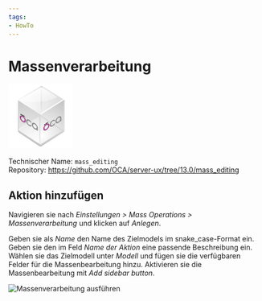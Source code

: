 ```yaml
---
tags:
- HowTo
---
```

# Massenverarbeitung
![icon_oca_app](assets/icon_oca_app.png)

Technischer Name: `mass_editing`\
Repository: <https://github.com/OCA/server-ux/tree/13.0/mass_editing>

## Aktion hinzufügen

Navigieren sie nach *Einstellungen > Mass Operations > Massenverarbeitung* und klicken auf *Anlegen*.

Geben sie als *Name* den Name des Zielmodels im snake_case-Format ein. Geben sie den im Feld *Name der Aktion* eine passende Beschreibung ein. Wählen sie das Zielmodell unter *Modell* und fügen sie die verfügbaren Felder für die Massenbearbeitung hinzu. Aktivieren sie die Massenbearbeitung mit *Add sidebar button*.

![Massenverarbeitung ausführen](assets/Massenverarbeitung%20ausführen.gif)